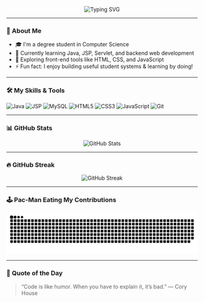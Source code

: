 <!-- Typing SVG Header -->
<p align="center">
  <img src="https://readme-typing-svg.demolab.com?font=Fira+Code&size=24&pause=1000&color=00F7FF&center=true&vCenter=true&width=435&lines=Hi+there!+I'm+Minzcom;Computer+Science+Student;Learning+Java%2C+JSP%2C+Web+Development;Welcome+to+my+GitHub+profile!" alt="Typing SVG" />
</p>

---

### 👋 About Me
- 🎓 I'm a degree student in Computer Science  
- 🧠 Currently learning Java, JSP, Servlet, and backend web development  
- 🎯 Exploring front-end tools like HTML, CSS, and JavaScript  
- ⚡ Fun fact: I enjoy building useful student systems & learning by doing!

---

### 🛠️ My Skills & Tools
![Java](https://img.shields.io/badge/Java-ED8B00?style=for-the-badge&logo=java&logoColor=white)
![JSP](https://img.shields.io/badge/JSP-007396?style=for-the-badge&logo=apachetomcat&logoColor=white)
![MySQL](https://img.shields.io/badge/MySQL-005C84?style=for-the-badge&logo=mysql&logoColor=white)
![HTML5](https://img.shields.io/badge/HTML5-e34c26?style=for-the-badge&logo=html5&logoColor=white)
![CSS3](https://img.shields.io/badge/CSS3-1572B6?style=for-the-badge&logo=css3&logoColor=white)
![JavaScript](https://img.shields.io/badge/JavaScript-f7df1e?style=for-the-badge&logo=javascript&logoColor=black)
![Git](https://img.shields.io/badge/Git-F05032?style=for-the-badge&logo=git&logoColor=white)

---

### 📊 GitHub Stats

<p align="center">
  <img src="https://github-readme-stats.vercel.app/api?username=minzcom&show_icons=true&theme=tokyonight" alt="GitHub Stats" />
</p>

---

### 🔥 GitHub Streak

<p align="center">
  <img src="https://streak-stats.demolab.com?user=minzcom&theme=tokyonight&hide_border=true" alt="GitHub Streak" />
</p>

---

### 🕹️ Pac-Man Eating My Contributions

<p align="center">
  <img src="https://raw.githubusercontent.com/Platane/snk/output/github-contribution-grid-snake.svg?user=minzcom&theme=dark" alt="Pac-Man Contributions" />
</p>

---

### 🧠 Quote of the Day
> “Code is like humor. When you have to explain it, it’s bad.” — Cory House

